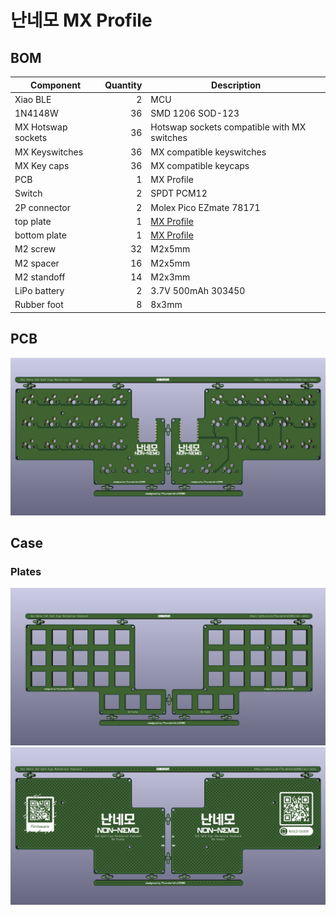 # 난네모 MX Profile

## BOM
| **Component**      | **Quantity** | **Description**  |
|---                 |---:          |---               |
| Xiao BLE           | 2            | MCU              |
| 1N4148W            | 36           | SMD 1206 SOD-123 |
| MX Hotswap sockets | 36           | Hotswap sockets compatible with MX switches |
| MX Keyswitches     | 36           | MX compatible keyswitches |
| MX Key caps        | 36           | MX compatible keycaps |
| PCB                | 1            | MX Profile      |
| Switch             | 2            | SPDT PCM12      |
| 2P connector       | 2            | Molex Pico EZmate 78171 |
| top plate          | 1            | [MX Profile](../plates/mx/) |
| bottom plate       | 1            | [MX Profile](../plates/mx/) |
| M2 screw	         | 32           | M2x5mm          |
| M2 spacer          | 16           | M2x5mm          |
| M2 standoff        | 14           | M2x3mm          |
| LiPo battery       | 2            | 3.7V 500mAh 303450 |
| Rubber foot        | 8            | 8x3mm           |

## PCB
![](../imgs/pcbs/mx_profile.png)

## Case
### Plates
![](../imgs/pcbs/mx_profile_top.png)
![](../imgs/pcbs/mx_profile_bottom.png)